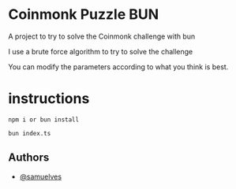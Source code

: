
# Coinmonk Puzzle BUN

A project to try to solve the Coinmonk challenge with bun

I use a brute force algorithm to try to solve the challenge

You can modify the parameters according to what you think is best.

# instructions

```
npm i or bun install

bun index.ts
```

## Authors

- [@samuelves](https://www.github.com/samuelves)

